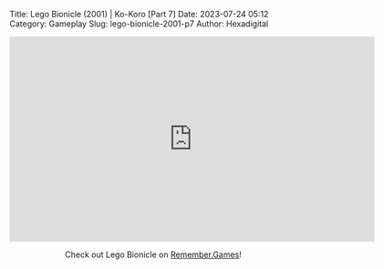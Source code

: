 Title: Lego Bionicle (2001) | Ko-Koro [Part 7]
Date: 2023-07-24 05:12
Category: Gameplay
Slug: lego-bionicle-2001-p7
Author: Hexadigital

<center><iframe src="https://www.youtube.com/embed/KzO-uQZD5Pw?feature=oembed" allow="accelerometer; autoplay; encrypted-media; gyroscope; picture-in-picture" width="640" height="360" frameborder="0"></iframe>

Check out Lego Bionicle on [Remember.Games](https://remember.games/game/7498/)!</center>